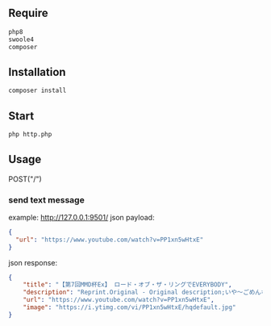 ## Require

```bash
php8
swoole4
composer
```

## Installation

```bash
composer install
```

## Start

```bash
php http.php
```

## Usage

POST("/")

### send text message

example: http://127.0.0.1:9501/
json payload:

```json
{
  "url": "https://www.youtube.com/watch?v=PP1xn5wHtxE"
}
```
json response:
```json
{
    "title": "【第7回MMD杯Ex】 ロード・オブ・ザ・リングでEVERYBODY",
    "description": "Reprint.Original - Original description;いや～ごめんな。Exでなにやればいいのか考えていなかったから、とりあえず本選とぜんぜん関係ないけど、うｐするねｗ あと、始めてPMDEで表情の変更をやってみたが、口わらいや叫びの表情をどうしたらいいのかわ...Video Downlo...",
    "url": "https://www.youtube.com/watch?v=PP1xn5wHtxE",
    "image": "https://i.ytimg.com/vi/PP1xn5wHtxE/hqdefault.jpg"
}
```
